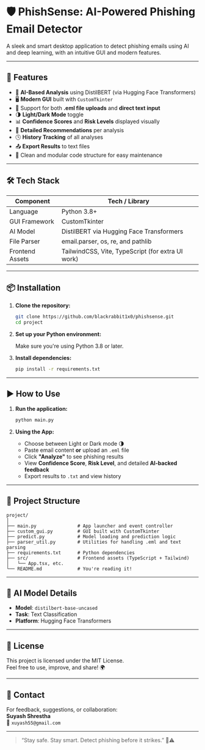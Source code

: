 
# 🛡️ PhishSense: AI-Powered Phishing Email Detector

A sleek and smart desktop application to detect phishing emails using AI and deep learning, with an intuitive GUI and modern features.

---

## 🚀 Features

- 🧠 **AI-Based Analysis** using DistilBERT (via Hugging Face Transformers)
- 🖥️ **Modern GUI** built with `CustomTkinter`
- 📁 Support for both **.eml file uploads** and **direct text input**
- 🌗 **Light/Dark Mode** toggle
- 📊 **Confidence Scores** and **Risk Levels** displayed visually
- 💬 **Detailed Recommendations** per analysis
- 🕓 **History Tracking** of all analyses
- 📤 **Export Results** to text files
- 🧩 Clean and modular code structure for easy maintenance

---

## 🛠️ Tech Stack

| Component        | Tech / Library                      |
|------------------|--------------------------------------|
| Language         | Python 3.8+                          |
| GUI Framework    | CustomTkinter                        |
| AI Model         | DistilBERT via Hugging Face Transformers |
| File Parser      | email.parser, os, re, and pathlib    |
| Frontend Assets  | TailwindCSS, Vite, TypeScript (for extra UI work) |

---

## 📦 Installation

1. **Clone the repository:**

   ```bash
   git clone https://github.com/blackrabbit1x0/phishsense.git
   cd project
   ```

2. **Set up your Python environment:**

   Make sure you're using Python 3.8 or later.

3. **Install dependencies:**

   ```bash
   pip install -r requirements.txt
   ```

---

## ▶️ How to Use

1. **Run the application:**

   ```bash
   python main.py
   ```

2. **Using the App:**
   - Choose between Light or Dark mode 🌗
   - Paste email content **or** upload an `.eml` file
   - Click **"Analyze"** to see phishing results
   - View **Confidence Score**, **Risk Level**, and detailed **AI-backed feedback**
   - Export results to `.txt` and view history

---

## 📂 Project Structure

```
project/
│
├── main.py               # App launcher and event controller
├── custom_gui.py         # GUI built with CustomTkinter
├── predict.py            # Model loading and prediction logic
├── parser_util.py        # Utilities for handling .eml and text parsing
├── requirements.txt      # Python dependencies
├── src/                  # Frontend assets (TypeScript + Tailwind)
│   └── App.tsx, etc.     
└── README.md             # You're reading it!
```

---

## 🤖 AI Model Details

- **Model**: `distilbert-base-uncased`
- **Task**: Text Classification
- **Platform**: Hugging Face Transformers

---

## 📝 License

This project is licensed under the MIT License.  
Feel free to use, improve, and share! 🌍

---

## 📧 Contact

For feedback, suggestions, or collaboration:  
**Suyash Shrestha**  
📧 `xuyash55@gmail.com`  

---

> “Stay safe. Stay smart. Detect phishing before it strikes.” 🧠⚠️
